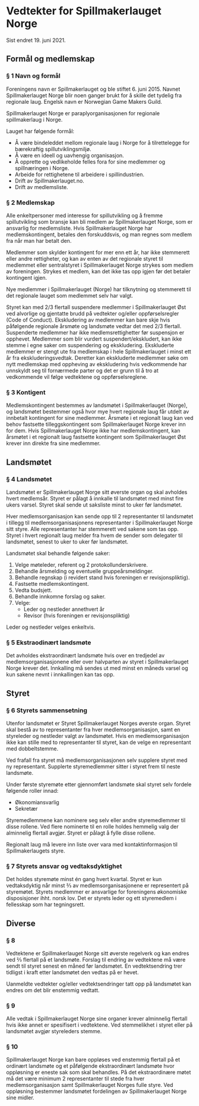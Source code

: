 # Vedtekter for Spillmakerlauget Norge

Sist endret 19. juni 2021.

## Formål og medlemskap

### § 1 Navn og formål
Foreningens navn er Spillmakerlauget og ble stiftet 6. juni 2015. Navnet Spillmakerlauget Norge blir noen ganger brukt for å skille det tydelig fra regionale laug. Engelsk navn er Norwegian Game Makers Guild.

Spillmakerlauget Norge er paraplyorganisasjonen for regionale spillmakerlaug i Norge.

Lauget har følgende formål:

- Å være bindeleddet mellom regionale laug i Norge for å tilrettelegge for bærekraftig spillutviklingsmiljø.
- Å være en ideell og uavhengig organisasjon.
- Å opprette og vedlikeholde felles fora for sine medlemmer og spillnæringen i Norge.
- Arbeide for rettighetene til arbeidere i spillindustrien.
- Drift av Spillmakerlauget.no.
- Drift av medlemsliste.

### § 2 Medlemskap
Alle enkeltpersoner med interesse for spillutvikling og å fremme spillutvikling som bransje kan bli medlem av Spillmakerlauget Norge, som er ansvarlig for medlemsliste. Hvis Spillmakerlauget Norge har medlemskontingent, betales den forskuddsvis, og man regnes som medlem fra når man har betalt den.

Medlemmer som skylder kontingent for mer enn ett år, har ikke stemmerett eller andre rettigheter, og kan av enten av det regionale styret til medlemmet eller sentralstyret i Spillmakerlauget Norge strykes som medlem av foreningen. Strykes et medlem, kan det ikke tas opp igjen før det betaler kontingent igjen.

Nye medlemmer i Spillmakerlauget (Norge) har tilknytning og stemmerett til det regionale lauget som medlemmet selv har valgt.

Styret kan med 2/3 flertall suspendere medlemmer i Spillmakerlauget Øst ved alvorlige og gjentatte brudd på vedtekter og/eller oppførselsregler (Code of Conduct). Ekskludering av medlemmer kan bare skje hvis påfølgende regionale årsmøte og landsmøte vedtar det med 2/3 flertall. Suspenderte medlemmer har ikke medlemsrettighetter før suspensjon er opphevet. Medlemmer som blir vurdert suspendert/ekskludert, kan ikke stemme i egne saker om suspendering og ekskludering. Ekskluderte medlemmer er stengt ute fra medlemskap i hele Spillmakerlauget i minst ett år fra ekskluderingsvedtak. Deretter kan ekskluderte medlemmer søke om nytt medlemskap med oppheving av ekskludering hvis vedkommende har unnskyldt seg til fornærmede parter og det er grunn til å tro at vedkommende vil følge vedtektene og oppførselsreglene.

### § 3 Kontigent
Medlemskontingent bestemmes av landsmøtet i Spillmakerlauget (Norge), og landsmøtet bestemmer også hvor mye hvert regionale laug får utdelt av innbetalt kontingent for sine medlemmer. Årsmøte i et regionalt laug kan ved behov fastsette tilleggskontingent som Spillmakerlauget Norge krever inn for dem. Hvis Spillmakerlauget Norge ikke har medlemskontingent, kan årsmøtet i et regionalt laug fastsette kontingent som Spillmakerlauget Øst krever inn direkte fra sine medlemmer.

## Landsmøtet

### § 4 Landsmøtet
Landsmøtet er Spillmakerlauget Norge sitt øverste organ og skal avholdes hvert medlemsår. Styret er pålagt å innkalle til landsmøtet med minst fire ukers varsel. Styret skal sende ut saksliste minst to uker før landsmøtet.

Hver medlemsorganisasjon kan sende opp til 2 representanter til landsmøtet i tillegg til medlemsorganisasjonens representanter i Spillmakerlauget Norge sitt styre. Alle representanter har stemmerett ved sakene som tas opp. Styret i hvert regionalt laug melder fra hvem de sender som delegater til landsmøtet, senest to uker to uker før landsmøtet.

Landsmøtet skal behandle følgende saker:
1.	Velge møteleder, referent og 2 protokollunderskrivere.
1.	Behandle årsmelding og eventuelle gruppeårsmeldinger.
1.	Behandle regnskap (i revidert stand hvis foreningen er revisjonspliktig).
1.	Fastsette medlemskontingent.
1.	Vedta budsjett.
1.	Behandle innkomne forslag og saker.
1.	Velge:
    - Leder og nestleder annethvert år
    - Revisor (hvis foreningen er revisjonspliktig)

Leder og nestleder velges enkeltvis.

### § 5 Ekstraodinært landsmøte
Det avholdes ekstraordinært landsmøte hvis over en tredjedel av medlemsorganisasjonene eller over halvparten av styret i Spillmakerlauget Norge krever det. Innkalling må sendes ut med minst en måneds varsel og kun sakene nevnt i innkallingen kan tas opp.

## Styret

### § 6 Styrets sammensetning
Utenfor landsmøtet er Styret Spillmakerlauget Norges øverste organ. Styret skal bestå av to representanter fra hver medlemsorganisasjon, samt en styreleder og nestleder valgt av landsmøtet. Hvis en medlemsorganisasjon ikke kan stille med to representanter til styret, kan de velge en representant med dobbeltstemme.

Ved frafall fra styret må medlemsorganisasjonen selv supplere styret med ny representant. Supplerte styremedlemmer sitter i styret frem til neste landsmøte.

Under første styremøte etter gjennomført landsmøte skal styret selv fordele følgende roller innad:
- Økonomiansvarlig
- Sekretær

Styremedlemmene kan nominere seg selv eller andre styremedlemmer til disse rollene. Ved flere nominerte til en rolle holdes hemmelig valg der alminnelig flertall avgjør. Styret er pålagt å fylle disse rollene. 

Regionalt laug må levere inn liste over vara med kontaktinformasjon til Spillmakerlaugets styre.

### § 7 Styrets ansvar og vedtaksdyktighet
Det holdes styremøte minst én gang hvert kvartal. Styret er kun vedtaksdyktig når minst ⅔ av medlemsorganisasjonene er representert på styremøtet. Styrets medlemmer er ansvarlige for foreningens økonomiske disposisjoner ihht. norsk lov. Det er styrets leder og ett styremedlem i fellesskap som har tegningsrett.

## Diverse

### § 8 
Vedtektene er Spillmakerlauget Norge sitt øverste regelverk og kan endres ved ⅔ flertall på et landsmøte. Forslag til endring av vedtektene må være sendt til styret senest en måned før landsmøtet. En vedtektsendring trer tidligst i kraft etter landsmøtet den vedtas på er hevet.

Uanmeldte vedtekter og/eller vedtektsendringer tatt opp på landsmøtet kan endres om det blir enstemmig vedtatt.

### § 9 
Alle vedtak i Spillmakerlauget Norge sine organer krever alminnelig flertall hvis ikke annet er spesifisert i vedtektene. Ved stemmelikhet i styret eller på landsmøtet avgjør styreleders stemme.

### § 10 
Spillmakerlauget Norge kan bare oppløses ved enstemmig flertall på et ordinært landsmøte og et påfølgende ekstraordinært landsmøte hvor oppløsning er eneste sak som skal behandles. På det ekstraordinære møtet må det være minimum 2 representanter til stede fra hver medlemsorganisasjon samt Spillmakerlauget Norges fulle styre. Ved oppløsning bestemmer landsmøtet fordelingen av Spillmakerlauget Norge sine midler.
